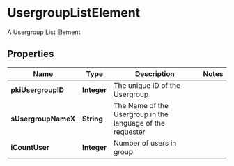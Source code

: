 

# UsergroupListElement

A Usergroup List Element

## Properties

| Name | Type | Description | Notes |
|------------ | ------------- | ------------- | -------------|
|**pkiUsergroupID** | **Integer** | The unique ID of the Usergroup |  |
|**sUsergroupNameX** | **String** | The Name of the Usergroup in the language of the requester |  |
|**iCountUser** | **Integer** | Number of users in group |  |



